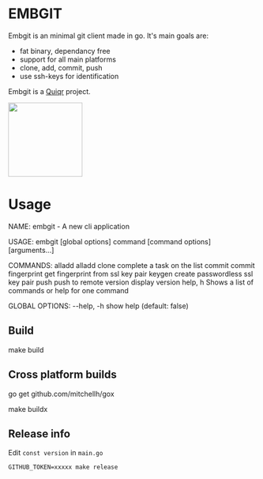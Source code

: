 # EMBGIT

Embgit is an minimal git client made in go. It's main goals are:

- fat binary, dependancy free
- support for all main platforms
- clone, add, commit, push
- use ssh-keys for identification

Embgit is a [Quiqr](https://quiqr.org) project.

<a href="https://quiqr.org"><img src="https://book.quiqr.org/images/logo-nav.svg" width=150 /></a>

# Usage
NAME:
   embgit - A new cli application

USAGE:
   embgit [global options] command [command options] [arguments...]

COMMANDS:
   alladd       alladd
   clone        complete a task on the list
   commit       commit
   fingerprint  get fingerprint from ssl key pair
   keygen       create passwordless ssl key pair
   push         push to remote
   version      display version
   help, h      Shows a list of commands or help for one command

GLOBAL OPTIONS:
   --help, -h  show help (default: false)

## Build

make build

## Cross platform builds

go get github.com/mitchellh/gox

make buildx

## Release info

Edit ```const version``` in ```main.go```

```
GITHUB_TOKEN=xxxxx make release
```

